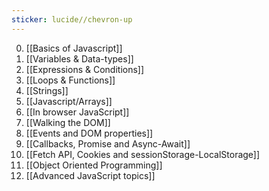 ```yaml
---
sticker: lucide//chevron-up
---
```

0. [[Basics of Javascript]]
1. [[Variables & Data-types]]
2. [[Expressions & Conditions]]
3. [[Loops & Functions]]
4. [[Strings]]
5. [[Javascript/Arrays]]
6. [[In browser JavaScript]]
7. [[Walking the DOM]]
8. [[Events and DOM properties]]
9. [[Callbacks, Promise and Async-Await]]
10. [[Fetch API, Cookies and sessionStorage-LocalStorage]]
11. [[Object Oriented Programming]]
12. [[Advanced JavaScript topics]]